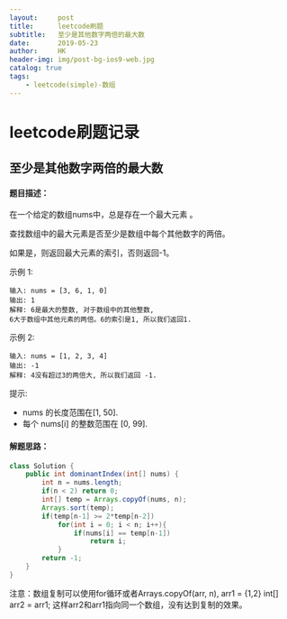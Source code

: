 ```yaml
---
layout:     post
title:      leetcode刷题
subtitle:   至少是其他数字两倍的最大数
date:       2019-05-23
author:     HK
header-img: img/post-bg-ios9-web.jpg
catalog: true
tags:
    - leetcode(simple)-数组
---
```

# leetcode刷题记录
## 至少是其他数字两倍的最大数

#### 题目描述：
在一个给定的数组nums中，总是存在一个最大元素 。

查找数组中的最大元素是否至少是数组中每个其他数字的两倍。

如果是，则返回最大元素的索引，否则返回-1。

示例 1:

    输入: nums = [3, 6, 1, 0]
    输出: 1
    解释: 6是最大的整数, 对于数组中的其他整数,
    6大于数组中其他元素的两倍。6的索引是1, 所以我们返回1.
 

示例 2:

    输入: nums = [1, 2, 3, 4]
    输出: -1
    解释: 4没有超过3的两倍大, 所以我们返回 -1.
 

提示:

* nums 的长度范围在[1, 50].
* 每个 nums[i] 的整数范围在 [0, 99].

#### 解题思路：
```java
class Solution {
    public int dominantIndex(int[] nums) {
        int n = nums.length;
        if(n < 2) return 0;
        int[] temp = Arrays.copyOf(nums, n);
        Arrays.sort(temp);
        if(temp[n-1] >= 2*temp[n-2])
            for(int i = 0; i < n; i++){
                if(nums[i] == temp[n-1])
                    return i;
            }
        return -1;
    }
}
```

注意：数组复制可以使用for循环或者Arrays.copyOf(arr, n),  arr1 = {1,2} int[] arr2 = arr1; 这样arr2和arr1指向同一个数组，没有达到复制的效果。
